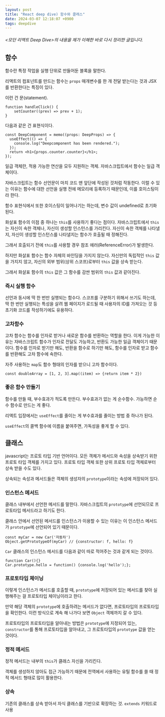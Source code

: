 ```yaml
---
layout: post
title: "React deep dive) 함수와 클래스"
date: 2024-03-07 12:18:07 +0900
tags: deepdive
---
```


###### <모던 리액트 Deep Dive>의 내용을 제가 이해한 바로 다시 정리한 글입니다.

## 함수

함수란 특정 작업을 실행 단위로 만들어둔 블록을 말한다.

리액트의 컴포넌트를 만드는 함수는 `props` 매개변수를 한 개 전달 받는다는 것과 JSX를 반환한다는 특징이 있다.

이런 건 문(statement).

```
function handleClick() {
    setCounter((prev) => prev + 1);
}
```

다음과 같은 건 표현식이다.

```
const DeepComponent = memo((props: DeepProps) => {
  useEffect(() => {
    console.log("Deepcomponent has been rendered.");
  });
  return <h1>{props.counter.counter}</h1>;
});
```

일급 객체란, 적용 가능한 연산을 모두 지원하는 객체. 자바스크립트에서 함수는 일급 객체이다.

자바스크립트는 함수 선언문이 마치 코드 맨 앞단에 작성된 것처럼 작동한다. 이럴 수 있는 이유는 함수에 대한 선언을 실행 전에 메모리에 등록하기 때문인데, 이를 호이스팅이라 한다.

함수 표현식에서 또한 호이스팅이 일어나기는 하는데, 변수 값이 undefined로 초기화된다.

화살표 함수의 이점 중 하나는 `this`를 사용하기 좋다는 점이다. 자바스크립트에서 `this`는 자신이 속한 객체나, 자신이 생성할 인스턴스를 가리킨다. 자신이 속한 객체를 나타낼지, 자신이 생성할 인스턴스를 나타낼지는 함수가 호출될 때 정해진다.

그래서 호출되기 전에 `this`를 사용할 경우 참조 에러(ReferenceError)가 발생한다.

하지만 화살표 함수는 함수 자체의 바인딩을 가지지 않는다. 자신만의 독립적인 `this` 값을 가지지 않고, 자신의 외부 범위(상위 스코프)로부터 `this` 값을 상속 받는다.

그래서 화살표 함수의 `this` 값은 그 함수를 감싼 범위의 `this` 값과 같아진다.

### 즉시 실행 함수

선언과 동시에 딱 한 번만 실행되는 함수다. 스코프를 구분하기 위해서 쓰기도 하는데, 딱 한 번만 실행되는 특성을 살려 웹 페이지가 로드될 때 사용자의 ID를 가져오는 것 등 초기화 코드를 작성하기에도 유용하다.

### 고차함수

고차 함수는 함수를 인자로 받거나 새로운 함수를 반환하는 역할을 한다. 이게 가능한 이유는 자바스크립트 함수가 인자로 전달도 가능하고, 반환도 가능한 일급 객체이기 때문이다. 함수를 인자로 받기만 해도, 반환을 함수로 하기만 해도, 함수를 인자로 받고 함수를 반환해도 고차 함수에 속한다.

자주 사용하는 `map`도 함수 형태의 인자를 받으니 고차 함수이다.

```
const doubleArray = [1, 2, 3].map((item) => {return item * 2})
```

### 좋은 함수 만들기

함수를 만들 때, 부수효과가 적도록 만든다. 부수효과가 없는 게 순수함수. 가능하면 순수 함수로 만드는 게 좋다.

리액트 입장에서는 `useEffect`를 줄이는 게 부수효과를 줄이는 방법 중 하나가 된다.

`useEffect`의 콜백 함수에 이름을 붙여주면, 가독성을 좋게 할 수 있다.

## 클래스

javascript는 프로토 타입 기반 언어이다. 모든 객체가 메서드와 속성을 상속받기 위한 프로토 타입 객체를 가지고 있다. 프로토 타입 객체 또한 상위 프로토 타입 객체로부터 상속 받을 수도 있다.

상속되는 속성과 메서드들은 객체의 생성자의 `prototype`이라는 속성에 저장되어 있다.

### 인스턴스 메서드

클래스 내부에서 선언한 메서드를 말한다. 자바스크립트의 `prototype`에 선언되므로 프로토타입 메서드라고 하기도 한다.

클래스 안에서 선언된 메서드를 인스턴스가 이용할 수 있는 이유는 이 인스턴스 메서드가 `prototype`에 선언되어 있기 때문이다.

```
const myCar = new Car('자동차')
Object.getPrototypeOf(myCar) // {constructor: f, hello: f}
```

`Car` 클래스의 인스턴스 메서드를 다음과 같이 따로 적어주는 것과 같게 되는 것이다.

```
function Car(){}
Car.prototype.hello = function() {console.log('hello');};
```

### 프로토타입 체이닝

이렇게 인스턴스가 메서드를 호출할 때, `prototype`에 저장되어 있는 메서드를 찾아 실행해주는 걸 프로토타입 체이닝이라고 한다.

만약 해당 객체의 `prototype`에 호출하려는 메서드가 없다면, 프로토타입의 프로토타입을 확인한다. 이런 방식으로 계속 해 나가다 보면 `Object` 객체까지 갈 수 있다.

프로토타입의 프로토타입을 알아내는 방법은 `prototype`에 지정되어 있는, `constructor`를 통해 프로토타입을 알아내고, 그 프로토타입의 `prototype` 값을 얻는 것이다.

### 정적 메서드

정적 메서드는 내부의 `this`가 클래스 자신을 가리킨다.

객체를 생성하지 않아도 접근 가능하기 때문에 전역에서 사용하는 유틸 함수를 쓸 때 정적 메서드 형태로 많이 활용한다.

### 상속

기존의 클래스를 상속 받아서 자식 클래스를 기반으로 확장하는 것. `extends` 키워드로 사용
